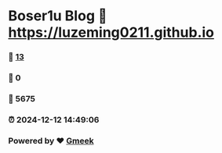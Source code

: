 # Boser1u Blog :link: https://luzeming0211.github.io 
### :page_facing_up: [13](https://luzeming0211.github.io/tag.html) 
### :speech_balloon: 0 
### :hibiscus: 5675 
### :alarm_clock: 2024-12-12 14:49:06 
### Powered by :heart: [Gmeek](https://github.com/Meekdai/Gmeek)
